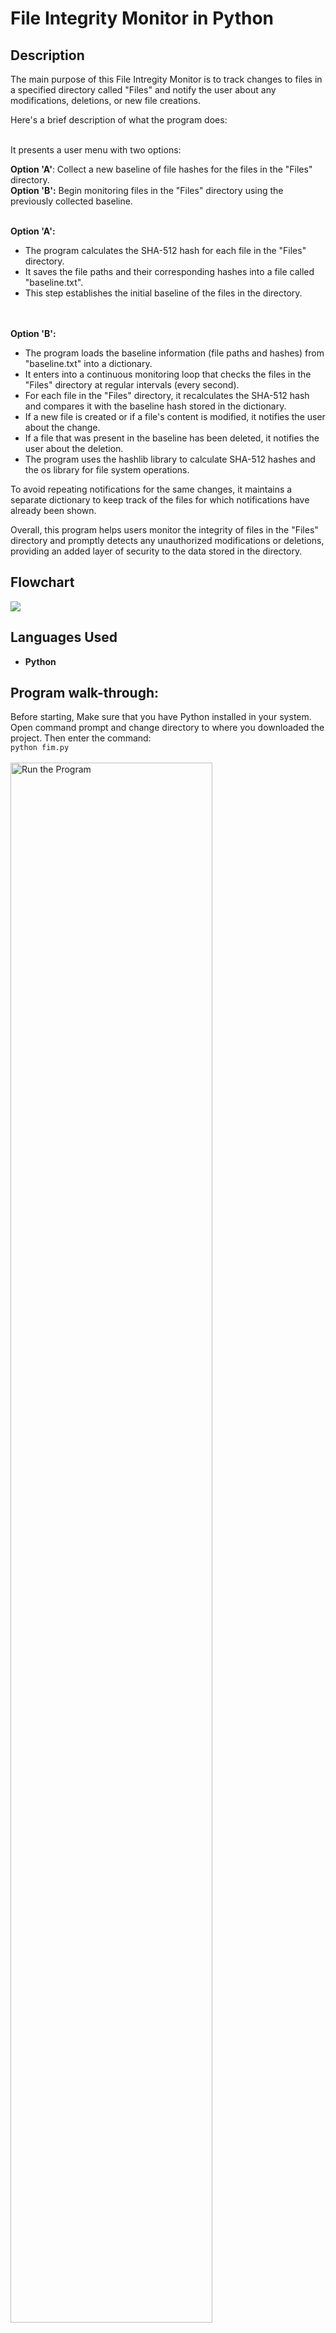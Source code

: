 <h1>File Integrity Monitor in Python</h1>

<h2>Description</h2>
The main purpose of this File Intregity Monitor is to track changes to files in a specified directory called "Files" and notify the user about any modifications, deletions, or new file creations. 

Here's a brief description of what the program does:<br /><br />

It presents a user menu with two options:<br />

<b>Option 'A'</b>: Collect a new baseline of file hashes for the files in the "Files" directory.<br />
<b>Option 'B':</b> Begin monitoring files in the "Files" directory using the previously collected baseline.<br /><br />

<b>Option 'A':</b>
- The program calculates the SHA-512 hash for each file in the "Files" directory.
- It saves the file paths and their corresponding hashes into a file called "baseline.txt".
- This step establishes the initial baseline of the files in the directory.

<br /><br /><b>Option 'B':</b>

- The program loads the baseline information (file paths and hashes) from "baseline.txt" into a dictionary.
- It enters into a continuous monitoring loop that checks the files in the "Files" directory at regular intervals (every second).
- For each file in the "Files" directory, it recalculates the SHA-512 hash and compares it with the baseline hash stored in the dictionary.
- If a new file is created or if a file's content is modified, it notifies the user about the change.
- If a file that was present in the baseline has been deleted, it notifies the user about the deletion.
- The program uses the hashlib library to calculate SHA-512 hashes and the os library for file system operations.

To avoid repeating notifications for the same changes, it maintains a separate dictionary to keep track of the files for which notifications have already been shown.

Overall, this program helps users monitor the integrity of files in the "Files" directory and promptly detects any unauthorized modifications or deletions, providing an added layer of security to the data stored in the directory.
<br />

<h2>Flowchart</h2>
<img src ="https://i.imgur.com/XStwY3X.png" />

<h2>Languages Used</h2>

- <b>Python</b>

<h2>Program walk-through:</h2>

Before starting, Make sure that you have Python installed in your system. Open command prompt and change directory to where you downloaded the project. Then enter the command:<br />
```python fim.py```<br /><br />
<img src="https://i.imgur.com/v5ls9Db.png" height="80%" width="80%" alt="Run the Program"/>

<p align="center">
Launch the utility: <br/>

<br />
<br />
Select the disk:  <br/>
<img src="https://i.imgur.com/tcTyMUE.png" height="80%" width="80%" alt="Disk Sanitization Steps"/>
<br />
<br />
Enter the number of passes: <br/>
<img src="https://i.imgur.com/nCIbXbg.png" height="80%" width="80%" alt="Disk Sanitization Steps"/>
<br />
<br />
Confirm your selection:  <br/>
<img src="https://i.imgur.com/cdFHBiU.png" height="80%" width="80%" alt="Disk Sanitization Steps"/>
<br />
<br />
Wait for process to complete (may take some time):  <br/>
<img src="https://i.imgur.com/JL945Ga.png" height="80%" width="80%" alt="Disk Sanitization Steps"/>
<br />
<br />
Sanitization complete:  <br/>
<img src="https://i.imgur.com/K71yaM2.png" height="80%" width="80%" alt="Disk Sanitization Steps"/>
<br />
<br />
Observe the wiped disk:  <br/>
<img src="https://i.imgur.com/AeZkvFQ.png" height="80%" width="80%" alt="Disk Sanitization Steps"/>
</p>

<!--
 ```diff
- text in red
+ text in green
! text in orange
# text in gray
@@ text in purple (and bold)@@
```
--!>
